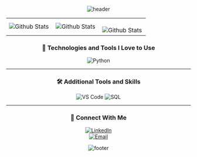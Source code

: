 <div align="center">

![header](https://capsule-render.vercel.app/api?type=waving&color=0:FF5733,100:900C3F&height=250&section=header&text=👋%20Welcome!&fontSize=50&fontAlignY=35&fontColor=ffffff&desc=%20%20%20&descAlignY=60)

<div align="center">

<table>
  <tr>
    <td>
      <img
        align="left"
        src="https://github-readme-stats.vercel.app/api?username=theuam-matheus&theme=dark&hide_border=false&include_all_commits=true"
        alt="Github Stats"
      />
    </td>
    <td>
      <img
        align="left"
        src="https://github-readme-stats.vercel.app/api/top-langs/?username=theuam-matheus&theme=dark&hide_border=false&include_all_commits=true&count_private=true&layout=compact"
        alt="Github Stats"
      />
    </td>
    <td>
      <br />
      <img
        align="left"
        src="https://github-readme-streak-stats.herokuapp.com/?user=theuam-matheus&theme=dark&hide_border=false"
        alt="Github Stats"
      />
    </td>
  </tr>
</table>



### 🚀 **Technologies and Tools I Love to Use**

![Python](https://img.shields.io/badge/Python-3776AB?style=for-the-badge&logo=python&logoColor=white)

---

### 🛠️ **Additional Tools and Skills**

![VS Code](https://img.shields.io/badge/VS%20Code-007ACC?style=for-the-badge&logo=visualstudiocode&logoColor=white)
![SQL](https://img.shields.io/badge/SQL-4479A1?style=for-the-badge&logo=postgresql&logoColor=white)

</div>

---

<div align="center">

### 💬 **Connect With Me**

[![LinkedIn](https://img.shields.io/badge/LinkedIn-0077B5?style=for-the-badge&logo=linkedin&logoColor=white)](https://www.linkedin.com/in/matheus-alves-martos-5ba5a3333/)  
[![Email](https://img.shields.io/badge/Email-EA4335?style=for-the-badge&logo=gmail&logoColor=white)](mailto:matheus.amartos@gmail.com)



![footer](https://capsule-render.vercel.app/api?type=waving&color=0:900C3F,100:FF5733&height=150&section=footer&text=%20&fontColor=ffffff)

</div> 
